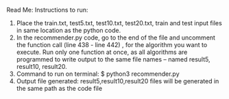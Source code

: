 Read Me:
Instructions to run:
1.	Place the train.txt, test5.txt, test10.txt, test20.txt, train and test input files in same location as the python code.
2.	In the recommender.py code, go to the end of the file and uncomment the function call (line 438 - line 442) , for the algorithm you want to execute. Run only one function at once, as all algorithms are programmed to write output to the same file names – named result5, result10, result20.
3.	Command to run on terminal: 
		$ python3 recommender.py
4.	Output file generated: 
		result5,result10,result20 files will be generated in the same path as the code file

